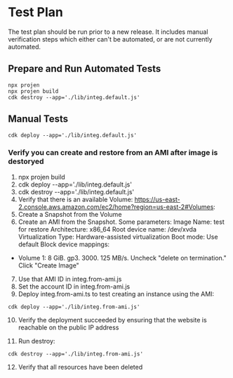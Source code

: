 # Test Plan
The test plan should be run prior to a new release. It includes manual verification steps which either can't be automated, or are not currently automated.

## Prepare and Run Automated Tests

```
npx projen
npx projen build
cdk destroy --app='./lib/integ.default.js'
```

## Manual Tests
```
cdk deploy --app='./lib/integ.default.js'
```

### Verify you can create and restore from an AMI after image is destoryed
1. npx projen build
2. cdk deploy --app='./lib/integ.default.js'
3. cdk destroy --app='./lib/integ.default.js'
4. Verify that there is an available Volume: https://us-east-2.console.aws.amazon.com/ec2/home?region=us-east-2#Volumes:
5. Create a Snapshot from the Volume
6. Create an AMI from the Snapshot. Some parameters:
Image Name: test for restore
Architecture: x86_64
Root device name: /dev/xvda
Virtualization Type: Hardware-assisted virtualization
Boot mode: Use default
Block device mappings:
- Volume 1: 8 GiB. gp3. 3000. 125 MB/s. Uncheck "delete on termination."
Click "Create Image"
7. Use that AMI ID in integ.from-ami.js
8. Set the account ID in integ.from-ami.js
9. Deploy integ.from-ami.ts to test creating an instance using the AMI:

```
cdk deploy --app='./lib/integ.from-ami.js'
```

10. Verify the deployment succeeded by ensuring that the website is reachable on the public IP address

11. Run destroy:
```
cdk destroy --app='./lib/integ.from-ami.js'
```

12. Verify that all resources have been deleted

